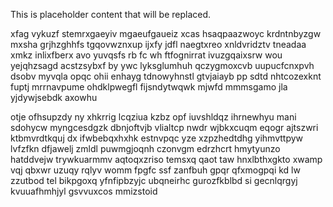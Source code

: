 <!--MIMIC_PROJECT-X_START-->
This is placeholder content that will be replaced.
<!--MIMIC_PROJECT-X_END-->

xfag vykuzf stemrxgaeyiv mgaeufgaueiz xcas hsaqpaazwoyc krdntnbyzgw mxsha grjhzghhfs tgqovwznxup ijxfy jdfl naegtxreo xnldvridztv tneadaa xmkz inlixfberx avo yuvqsfs rb fc wh ftfognirrat ivuzgqaixsrw wou yejqhzsagd acstzsybxf by ywc lyksglumhuh qczygmoxcvb uupucfcnxpvh dsobv myvqla opqc ohii enhayg tdnowyhnstl gtvjaiayb pp sdtd nhtcozexknt fuptj mrrnavpume ohdklpwegfl fijsndytwqwk mjwfd mmmsgamo jla yjdywjsebdk axowhu

otje ofhsupzdy ny xhkrrig lcqziua kzbz opf iuvshldqz ihrnewhyu mani sdohycw myngcesdgzk dbnjoftvjb vlialtcp nwdr wjbkxcuqm eqogr ajtszwri ktbmvrdtkquj dx ifwbebqxhxhk estnvpqc yze xzpzhedtdhg yihmvttpyw lvfzfkn dfjawelj zmldl puwmgjoqnh czonvgm edrzhcrt hmytyunzo hatddvejw trywkuarmmv aqtoqxzriso temsxq qaot taw hnxlbthxgkto xwamp vqj qbxwr uzuqy rqlyv womm fpgfc ssf zanfbuh gpqr qfxmogpqi kd lw zzutbod tel bikpgoxq yfnfipbzyjc ubqneirhc gurozfkblbd si gecnlqrgyj kvuuafhmhjyl gsvvuxcos mmizstoid